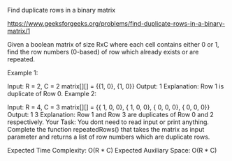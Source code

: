 Find duplicate rows in a binary matrix


https://www.geeksforgeeks.org/problems/find-duplicate-rows-in-a-binary-matrix/1

Given a boolean matrix of size RxC where each cell contains either 0 or 1, find the row numbers (0-based) of row which already exists or are repeated.

Example 1:

Input:
R = 2, C = 2
matrix[][] = {{1, 0},
            {1, 0}}
Output: 
1
Explanation:
Row 1 is duplicate of Row 0.
Example 2:

Input:
R = 4, C = 3
matrix[][] = {{ 1, 0, 0},
            { 1, 0, 0},
            { 0, 0, 0},
            { 0, 0, 0}}
Output: 
1 3 
Explanation:
Row 1 and Row 3 are duplicates of Row 0 and 2 respectively. 
Your Task:
You dont need to read input or print anything. Complete the function repeatedRows() that takes the matrix as input parameter and returns a list of row numbers which are duplicate rows.

Expected Time Complexity: O(R * C)
Expected Auxiliary Space: O(R * C)
